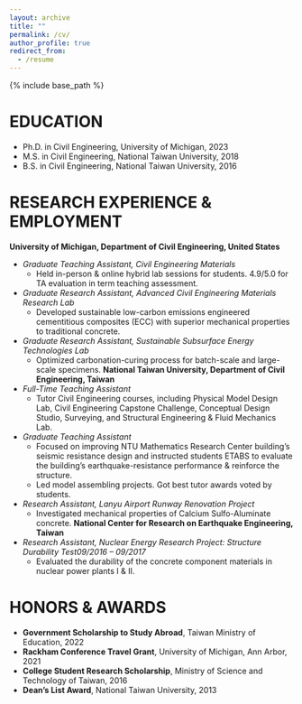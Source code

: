```yaml
---
layout: archive
title: ""
permalink: /cv/
author_profile: true
redirect_from:
  - /resume
---
```


{% include base_path %}

EDUCATION
======
* Ph.D. in Civil Engineering, University of Michigan, 2023
* M.S. in Civil Engineering, National Taiwan University, 2018
* B.S. in Civil Engineering, National Taiwan University, 2016

RESEARCH EXPERIENCE & EMPLOYMENT
======
**University of Michigan, Department of Civil Engineering, United States**
  - _Graduate Teaching Assistant, Civil Engineering Materials_
    - Held in-person & online hybrid lab sessions for students. 4.9/5.0 for TA evaluation in term teaching assessment.
  - _Graduate Research Assistant, Advanced Civil Engineering Materials Research Lab_
    - Developed sustainable low-carbon emissions engineered cementitious composites (ECC) with superior mechanical properties to traditional concrete.
  - _Graduate Research Assistant, Sustainable Subsurface Energy Technologies Lab_
    - Optimized carbonation-curing process for batch-scale and large-scale specimens.
**National Taiwan University, Department of Civil Engineering, Taiwan**
  - _Full-Time Teaching Assistant_
    - Tutor Civil Engineering courses, including Physical Model Design Lab, Civil Engineering Capstone Challenge, Conceptual Design Studio, Surveying, and Structural Engineering & Fluid Mechanics Lab.
  - _Graduate Teaching Assistant_
    - Focused on improving NTU Mathematics Research Center building’s seismic resistance design and instructed students ETABS to evaluate the building’s earthquake-resistance performance & reinforce the structure.
    -	Led model assembling projects. Got best tutor awards voted by students.
  - _Research Assistant, Lanyu Airport Runway Renovation Project_
    - Investigated mechanical properties of Calcium Sulfo-Aluminate concrete.
**National Center for Research on Earthquake Engineering, Taiwan**
  - _Research Assistant, Nuclear Energy Research Project: Structure Durability Test09/2016 – 09/2017_
    - Evaluated the durability of the concrete component materials in nuclear power plants I & II.
  
HONORS & AWARDS
======
- **Government Scholarship to Study Abroad**, Taiwan Ministry of Education, 2022 
- **Rackham Conference Travel Grant**, University of Michigan, Ann Arbor,	2021
- **College Student Research Scholarship**, Ministry of Science and Technology of Taiwan, 2016
- **Dean’s List Award**, National Taiwan University, 2013
